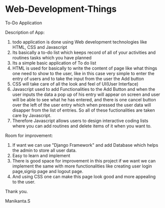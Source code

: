# Web-Development-Things
To-Do Application

Description of App:

1. todo application is done using Web development technologies like HTML, CSS and Javascript
2. Its basically a to-do list which keeps record of all of your activities and routines tasks which you have planned
3. Its a simple basic application of To do list
4. HTML is used for basically to write the content of page like what things one need to show to the user, like in this case very simple to 
enter the entry of users and to take the input from the user the Add button 
5. CSS will take care of all the look and feel of UI(User Interface)
6. Javascript used to add Functionalities to the Add Button and when the user inputs the data a pop up of his entry will appear on screen
and user will be able to see what he has entered, and there is one cancel button over the left of the user entry which when pressed 
the user data will disapper from the list of entries. So all of these fuctionalities are taken care by Javascript.
7. Therefore Javascript allows users to design interactive coding lists where you can add routines and delete items of it when you want to.

Room for improvement:

1. If want we can use "Django Framework" and add Database which helps the admin to store all user data.
2. Easy to learn and implement
3. There is good space for improvement in this project if we want we can implement the same with more 
functionalities like creating user login page,signip page and logout page.
4. And using CSS one can make this page look good and more appealing to the user.
 

Thank you.

Manikanta.S
